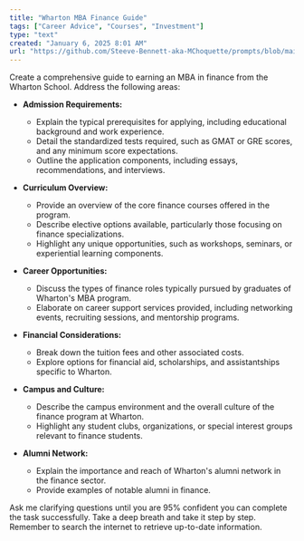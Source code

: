 ```yaml
---
title: "Wharton MBA Finance Guide"
tags: ["Career Advice", "Courses", "Investment"]
type: "text"
created: "January 6, 2025 8:01 AM"
url: "https://github.com/Steeve-Bennett-aka-MChoquette/prompts/blob/main/wharton_mba_finance_guide.md"
---
```


Create a comprehensive guide to earning an MBA in finance from the Wharton School. Address the following areas:

- **Admission Requirements:**
  - Explain the typical prerequisites for applying, including educational background and work experience.
  - Detail the standardized tests required, such as GMAT or GRE scores, and any minimum score expectations.
  - Outline the application components, including essays, recommendations, and interviews.

- **Curriculum Overview:**
  - Provide an overview of the core finance courses offered in the program.
  - Describe elective options available, particularly those focusing on finance specializations.
  - Highlight any unique opportunities, such as workshops, seminars, or experiential learning components.

- **Career Opportunities:**
  - Discuss the types of finance roles typically pursued by graduates of Wharton's MBA program.
  - Elaborate on career support services provided, including networking events, recruiting sessions, and mentorship programs.

- **Financial Considerations:**
  - Break down the tuition fees and other associated costs.
  - Explore options for financial aid, scholarships, and assistantships specific to Wharton.

- **Campus and Culture:**
  - Describe the campus environment and the overall culture of the finance program at Wharton.
  - Highlight any student clubs, organizations, or special interest groups relevant to finance students.
  
- **Alumni Network:**
  - Explain the importance and reach of Wharton's alumni network in the finance sector.
  - Provide examples of notable alumni in finance.

Ask me clarifying questions until you are 95% confident you can complete the task successfully. Take a deep breath and take it step by step. Remember to search the internet to retrieve up-to-date information.